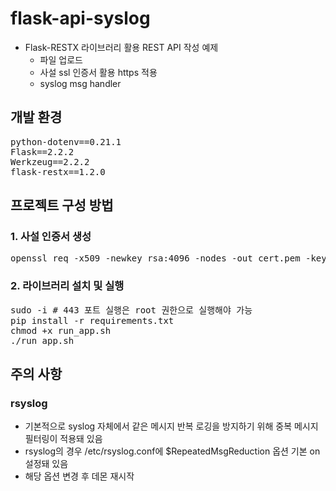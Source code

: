 # flask-api-syslog
- Flask-RESTX 라이브러리 활용 REST API 작성 예제
    - 파일 업로드
    - 사설 ssl 인증서 활용 https 적용
    - syslog msg handler

## 개발 환경
<pre>
python-dotenv==0.21.1
Flask==2.2.2
Werkzeug==2.2.2
flask-restx==1.2.0
</pre>


## 프로젝트 구성 방법
### 1. 사설 인증서 생성
<pre>
openssl req -x509 -newkey rsa:4096 -nodes -out cert.pem -keyout key.pem -days 365
</pre>

### 2. 라이브러리 설치 및 실행
<pre>
sudo -i # 443 포트 실행은 root 권한으로 실행해야 가능
pip install -r requirements.txt
chmod +x run_app.sh
./run_app.sh 
</pre>

## 주의 사항
### rsyslog
- 기본적으로 syslog 자체에서 같은 메시지 반복 로깅을 방지하기 위해 중복 메시지 필터링이 적용돼 있음
- rsyslog의 경우 /etc/rsyslog.conf에 $RepeatedMsgReduction 옵션 기본 on 설정돼 있음
- 해당 옵션 변경 후 데몬 재시작
